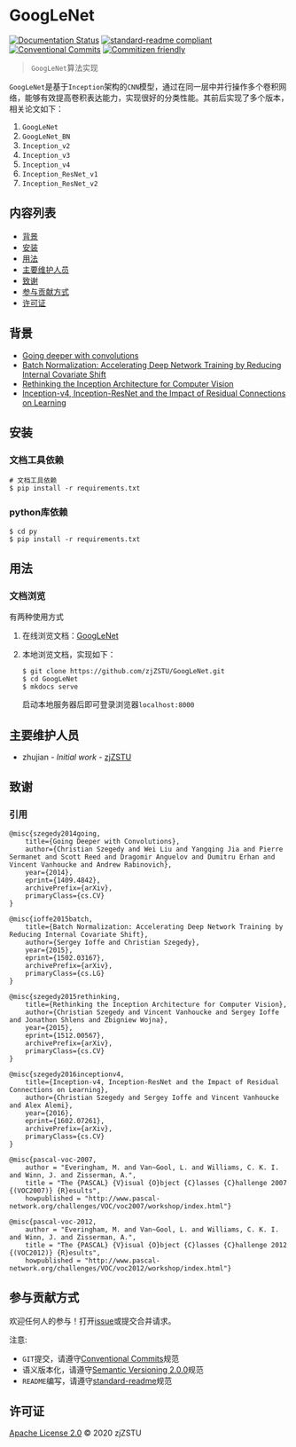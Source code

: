 # GoogLeNet

[![Documentation Status](https://readthedocs.org/projects/googlenet/badge/?version=latest)](https://googlenet.readthedocs.io/zh_CN/latest/?badge=latest) [![standard-readme compliant](https://img.shields.io/badge/standard--readme-OK-green.svg?style=flat-square)](https://github.com/RichardLitt/standard-readme) [![Conventional Commits](https://img.shields.io/badge/Conventional%20Commits-1.0.0-yellow.svg)](https://conventionalcommits.org) [![Commitizen friendly](https://img.shields.io/badge/commitizen-friendly-brightgreen.svg)](http://commitizen.github.io/cz-cli/)

> `GoogLeNet`算法实现

`GoogLeNet`是基于`Inception`架构的`CNN`模型，通过在同一层中并行操作多个卷积网络，能够有效提高卷积表达能力，实现很好的分类性能。其前后实现了多个版本，相关论文如下：

1. `GoogLeNet`
2. `GoogLeNet_BN`
3. `Inception_v2`
4. `Inception_v3`
5. `Inception_v4`
6. `Inception_ResNet_v1`
7. `Inception_ResNet_v2`

## 内容列表

- [背景](#背景)
- [安装](#安装)
- [用法](#用法)
- [主要维护人员](#主要维护人员)
- [致谢](#致谢)
- [参与贡献方式](#参与贡献方式)
- [许可证](#许可证)

## 背景

* [Going deeper with convolutions](https://arxiv.org/abs/1409.4842)
* [Batch Normalization: Accelerating Deep Network Training by Reducing Internal Covariate Shift](https://arxiv.org/abs/1502.03167)
* [Rethinking the Inception Architecture for Computer Vision](https://arxiv.org/abs/1512.00567)
* [Inception-v4, Inception-ResNet and the Impact of Residual Connections on Learning](https://arxiv.org/abs/1602.07261)

## 安装

### 文档工具依赖

```
# 文档工具依赖
$ pip install -r requirements.txt
```

### python库依赖

```
$ cd py
$ pip install -r requirements.txt
```

## 用法

### 文档浏览

有两种使用方式

1. 在线浏览文档：[GoogLeNet](https://googlenet.readthedocs.io/zh_CN/latest/)

2. 本地浏览文档，实现如下：

    ```
    $ git clone https://github.com/zjZSTU/GoogLeNet.git
    $ cd GoogLeNet
    $ mkdocs serve
    ```
    启动本地服务器后即可登录浏览器`localhost:8000`

## 主要维护人员

* zhujian - *Initial work* - [zjZSTU](https://github.com/zjZSTU)

## 致谢

### 引用

```
@misc{szegedy2014going,
    title={Going Deeper with Convolutions},
    author={Christian Szegedy and Wei Liu and Yangqing Jia and Pierre Sermanet and Scott Reed and Dragomir Anguelov and Dumitru Erhan and Vincent Vanhoucke and Andrew Rabinovich},
    year={2014},
    eprint={1409.4842},
    archivePrefix={arXiv},
    primaryClass={cs.CV}
}

@misc{ioffe2015batch,
    title={Batch Normalization: Accelerating Deep Network Training by Reducing Internal Covariate Shift},
    author={Sergey Ioffe and Christian Szegedy},
    year={2015},
    eprint={1502.03167},
    archivePrefix={arXiv},
    primaryClass={cs.LG}
}

@misc{szegedy2015rethinking,
    title={Rethinking the Inception Architecture for Computer Vision},
    author={Christian Szegedy and Vincent Vanhoucke and Sergey Ioffe and Jonathon Shlens and Zbigniew Wojna},
    year={2015},
    eprint={1512.00567},
    archivePrefix={arXiv},
    primaryClass={cs.CV}
}

@misc{szegedy2016inceptionv4,
    title={Inception-v4, Inception-ResNet and the Impact of Residual Connections on Learning},
    author={Christian Szegedy and Sergey Ioffe and Vincent Vanhoucke and Alex Alemi},
    year={2016},
    eprint={1602.07261},
    archivePrefix={arXiv},
    primaryClass={cs.CV}
}

@misc{pascal-voc-2007,
	author = "Everingham, M. and Van~Gool, L. and Williams, C. K. I. and Winn, J. and Zisserman, A.",
	title = "The {PASCAL} {V}isual {O}bject {C}lasses {C}hallenge 2007 {(VOC2007)} {R}esults",
	howpublished = "http://www.pascal-network.org/challenges/VOC/voc2007/workshop/index.html"}

@misc{pascal-voc-2012,
	author = "Everingham, M. and Van~Gool, L. and Williams, C. K. I. and Winn, J. and Zisserman, A.",
	title = "The {PASCAL} {V}isual {O}bject {C}lasses {C}hallenge 2012 {(VOC2012)} {R}esults",
	howpublished = "http://www.pascal-network.org/challenges/VOC/voc2012/workshop/index.html"}
```

## 参与贡献方式

欢迎任何人的参与！打开[issue](https://github.com/zjZSTU/GoogLeNet/issues)或提交合并请求。

注意:

* `GIT`提交，请遵守[Conventional Commits](https://www.conventionalcommits.org/en/v1.0.0-beta.4/)规范
* 语义版本化，请遵守[Semantic Versioning 2.0.0](https://semver.org)规范
* `README`编写，请遵守[standard-readme](https://github.com/RichardLitt/standard-readme)规范

## 许可证

[Apache License 2.0](LICENSE) © 2020 zjZSTU
